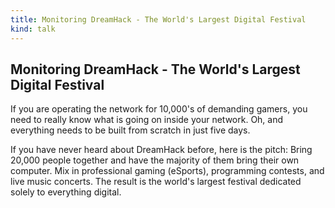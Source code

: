 ```yaml
---
title: Monitoring DreamHack - The World's Largest Digital Festival
kind: talk
---
```


## Monitoring DreamHack - The World's Largest Digital Festival

If you are operating the network for 10,000's of demanding gamers, you need to
really know what is going on inside your network. Oh, and everything needs to
be built from scratch in just five days.

If you have never heard about DreamHack before, here is the pitch: Bring
20,000 people together and have the majority of them bring their own computer.
Mix in professional gaming (eSports), programming contests, and live music
concerts. The result is the world's largest festival dedicated solely to
everything digital.
